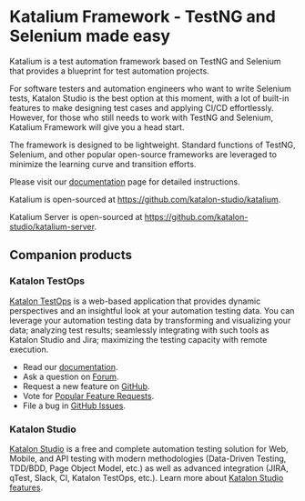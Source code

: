 # Katalium Framework - TestNG and Selenium made easy

Katalium is a test automation framework based on TestNG and Selenium that provides a blueprint for test automation projects.

For software testers and automation engineers who want to write Selenium tests, Katalon Studio is the best option at this moment, with a lot of built-in features to make designing test cases and applying CI/CD effortlessly. However, for those who still needs to work with TestNG and Selenium, Katalium Framework will give you a head start.

The framework is designed to be lightweight. Standard functions of TestNG, Selenium, and other popular open-source frameworks are leveraged to minimize the learning curve and transition efforts.

Please visit our [documentation](https://docs.katalon.com/katalium-framework/docs/katalium-framework-overview.html) page for detailed instructions.

Katalium is open-sourced at https://github.com/katalon-studio/katalium.

Katalium Server is open-sourced at https://github.com/katalon-studio/katalium-server.

## Companion products

### Katalon TestOps

[Katalon TestOps](https://analytics.katalon.com) is a web-based application that provides dynamic perspectives and an insightful look at your automation testing data. You can leverage your automation testing data by transforming and visualizing your data; analyzing test results; seamlessly integrating with such tools as Katalon Studio and Jira; maximizing the testing capacity with remote execution.

* Read our [documentation](https://docs.katalon.com/katalon-analytics/docs/overview.html).
* Ask a question on [Forum](https://forum.katalon.com/categories/katalon-analytics).
* Request a new feature on [GitHub](CONTRIBUTING.md).
* Vote for [Popular Feature Requests](https://github.com/katalon-analytics/katalon-analytics/issues?q=is%3Aopen+is%3Aissue+label%3Afeature-request+sort%3Areactions-%2B1-desc).
* File a bug in [GitHub Issues](https://github.com/katalon-analytics/katalon-analytics/issues).

### Katalon Studio
[Katalon Studio](https://www.katalon.com) is a free and complete automation testing solution for Web, Mobile, and API testing with modern methodologies (Data-Driven Testing, TDD/BDD, Page Object Model, etc.) as well as advanced integration (JIRA, qTest, Slack, CI, Katalon TestOps, etc.). Learn more about [Katalon Studio features](https://www.katalon.com/features/).
